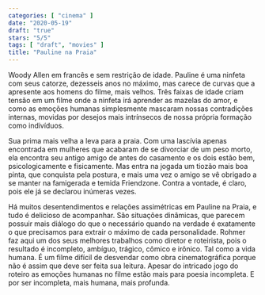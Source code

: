 ```yaml
---
categories: [ "cinema" ]
date: "2020-05-19"
draft: "true"
stars: "5/5"
tags: [ "draft", "movies" ]
title: "Pauline na Praia"
---
```

Woody Allen em francês e sem restrição de idade. Pauline é uma ninfeta
com seus catorze, dezesseis anos no máximo, mas carece de curvas que a
apresente aos homens do filme, mais velhos. Três faixas de idade criam
tensão em um filme onde a ninfeta irá aprender as mazelas do amor, e
como as emoções humanas simplesmente mascaram nossas contradições
internas, movidas por desejos mais intrínsecos de nossa própria
formação como indivíduos.

Sua prima mais velha a leva para a praia. Com uma lascívia apenas
encontrada em mulheres que acabaram de se divorciar de um peso morto,
ela encontra seu antigo amigo de antes do casamento e os dois estão bem,
psicologicamente e fisicamente. Mas entra na jogada um tiozão mais boa
pinta, que conquista pela postura, e mais uma vez o amigo se vê obrigado
a se manter na famigerada e temida Friendzone. Contra a vontade, é claro,
pois ele já se declarou inúmeras vezes.

Há muitos desentendimentos e relações assimétricas em Pauline na
Praia, e tudo é delicioso de acompanhar. São situações dinâmicas,
que parecem possuir mais diálogo do que o necessário quando na
verdade é exatamente o que precisamos para extrair o máximo de cada
personalidade. Rohmer faz aqui um dos seus melhores trabalhos como diretor
e roteirista, pois o resultado é incompleto, ambíguo, trágico, cômico
e irônico. Tal como a vida humana. É um filme difícil de desvendar
como obra cinematográfica porque não é assim que deve ser feita sua
leitura. Apesar do intricado jogo do roteiro as emoções humanas no
filme estão mais para poesia incompleta. E por ser incompleta, mais
humana, mais profunda.
